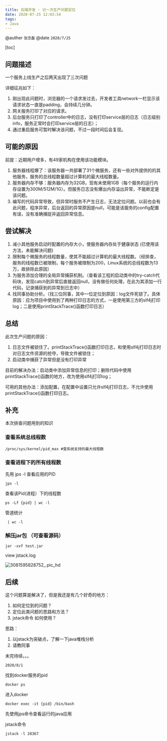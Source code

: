 ```yaml
---
title: 后端开发 - 记一次生产问题定位
date: 2020-07-25 12:03:54
tags:
- Java
---
```


@auther `张念磊`
@date `2020/7/25`

[toc]

## 问题描述

一个服务上线生产之后两天出现了三次问题

详细征兆如下：

1. 刚出现此问题时，浏览器的一个请求发过去，开发者工具network一栏显示该请求状态一直是padding，会持续几分钟。
2. 网关服务打印了对应的请求。
3. 后台服务只打印了controller中的日志，没有打印service层的日志（日志级别info，服务正常时会打印service层的日志）；
4. 通过重启服务可暂时解决该问题，不过一段时间后会复现。

## 可能的原因

前提：近期用户增多，有49家机构在使用该功能模块。

1. 服务器线程爆了：该服务器一共部署了31个微服务，还有一些对外提供的的其他服务，服务的总线程数量超过计算机的最大线程数量。
1. 服务器内存不够：服务器内存为32GB，现有未使用1GB（每个服务的运行内存设置为300M/512M/1G）。但服务日志没有爆出内存溢出异常，不能断定是该问题。
1. 编写的代码异常导致，但异常时服务不产生日志，无法定位问题。以前也会有此问题，程序异常，后台返回的异常原因是null，可能是该服务的config配置有误，没有准确捕捉并返回异常信息。

## 尝试解决

1. 减小其他服务启动时配置的内存大小，使服务器内存处于健康状态 (已使用该方法，未能解决问题)
1. 限制每个微服务的线程数量，使其不能超过计算机的最大线程数。（经排查，服务的线程数已被限制，每个服务被限制为200，Linux系统的总线程数为13万，故排除此原因）
1. 为服务添加合理的全局异常捕获机制。（查看该工程的启动类中的try-catch代码块，发现catch到异常后直接返回null，没有做任何处理，在此为其添加一行代码，记录捕获到的异常到日志中）
1. 找同事协助分析。（找三位同事，其中一位定位到原因：log文件死锁了。具体原因：应为项目中使用到了两种打印日志的方式，一是使用第三方的slf4j打印log；二是使用printStackTrace()函数打印日志）

## 总结

此次生产问题的原因：

1. 日志文件被锁住了。printStackTrace()函数打印日志，和使用slf4j打印日志时对日志文件资源的抢夺，导致文件被锁住；
1. 启动类中捕获了异常但是没有打印异常



目前的解决办法：启动类中添加异常信息的打印；删除代码中使用printStackTrace()函数的地方，改为使用slf4j打印log；

可用的其他办法：添加配置，在配置中设置只允许slf4j打印日志，不允许使用printStackTrace()函数打印日志。

## 补充

本次排查问题用到的知识



### 查看系统总线程数

```shell
/proc/sys/kernel/pid_max #查系统支持的最大线程数
```

### 查看进程下的所有线程数

先用 jps -l 查看应用的PID

```shell
jps -l
```

查看该Pid(进程）下的线程数

```shell
ps -Lf {pid} | wc -l
```



管道统计

```shell
 | wc -l
```

### 解压jar包 （可查看源码）

```shell
jar -xvf test.jar
```



view jstack.log

![3081595828752_.pic_hd](https://tva1.sinaimg.cn/large/007S8ZIlgy1gh5hdfz83gj31d30u01kx.jpg)

## 后续

这个问题算是解决了，但是我还是有几个好奇的地方：

1. 如何定位到的问题？
1. 定位此类问题的思路和方法？
1. jstack命令 如何使用？



思路：

1. 以jstack为突破点，了解一下java堆栈分析
1. 请教同事



未完待续。。。





`2020/8/1`

找到docker服务的pid

```shell
docker ps 
```

进入docker

```shell
docker exec -it {pid} /bin/bash
```

先使用jps命令查看运行的java应用



jstack命令

```shell
jstack -l 28367
```



